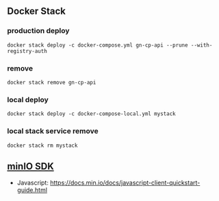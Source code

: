 ## Docker Stack

### production deploy

```
docker stack deploy -c docker-compose.yml gn-cp-api --prune --with-registry-auth
```

### remove

```
docker stack remove gn-cp-api
```

### local deploy

```
docker stack deploy -c docker-compose-local.yml mystack
```

### local stack service remove

```
docker stack rm mystack
```

## [minIO SDK](https://docs.min.io)

- Javascript: <https://docs.min.io/docs/javascript-client-quickstart-guide.html>

